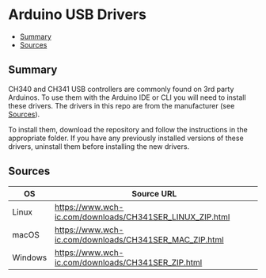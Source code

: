 # Arduino USB Drivers
<!-- vscode-markdown-toc -->
* [Summary](#Summary)
* [Sources](#Sources)

<!-- vscode-markdown-toc-config
	numbering=false
	autoSave=true
	/vscode-markdown-toc-config -->
<!-- /vscode-markdown-toc -->

## <a name='Summary'></a>Summary

CH340 and CH341 USB controllers are commonly found on 3rd party Arduinos. To use them with the Arduino IDE or CLI you will need to install these drivers. The drivers in this repo are from the manufacturer (see [Sources](#Sources)).

To install them, download the repository and follow the instructions in the appropriate folder. If you have any previously installed versions of these drivers, uninstall them before installing the new drivers.

## <a name='Sources'></a>Sources

| OS      | Source URL                                                |
|---------|-----------------------------------------------------------|
| Linux   | https://www.wch-ic.com/downloads/CH341SER_LINUX_ZIP.html  |
| macOS   | https://www.wch-ic.com/downloads/CH341SER_MAC_ZIP.html    |
| Windows | https://www.wch-ic.com/downloads/CH341SER_ZIP.html        |
